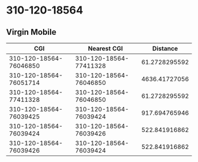 # 310-120-18564
## Virgin Mobile


| CGI | Nearest CGI | Distance |
|-----|-------------|----------|
| 310-120-18564-76046850 | 310-120-18564-77411328 | 61.2728295592 |
| 310-120-18564-76051714 | 310-120-18564-76046850 | 4636.41727056 |
| 310-120-18564-77411328 | 310-120-18564-76046850 | 61.2728295592 |
| 310-120-18564-76039425 | 310-120-18564-76039424 | 917.694765946 |
| 310-120-18564-76039424 | 310-120-18564-76039426 | 522.841916862 |
| 310-120-18564-76039426 | 310-120-18564-76039424 | 522.841916862 |
